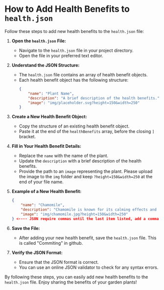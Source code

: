 # How to Add Health Benefits to `health.json`

Follow these steps to add new health benefits to the `health.json` file:

1. **Open the `health.json` File:**
    - Navigate to the `health.json` file in your project directory.
    - Open the file in your preferred text editor.

2. **Understand the JSON Structure:**
    - The `health.json` file contains an array of health benefit objects.
    - Each health benefit object has the following structure:
      ```json
      {
          "name": "Plant Name",
          "description": "A brief description of the health benefits.",
          "image": "img/placeholder.svg?height=150&width=250"
      }
      ```

3. **Create a New Health Benefit Object:**
    - Copy the structure of an existing health benefit object.
    - Paste it at the end of the `healthBenefits` array, before the closing `]` bracket.

4. **Fill in Your Health Benefit Details:**
    - Replace the `name` with the name of the plant.
    - Update the `description` with a brief description of the health benefits.
    - Provide the path to an `image` representing the plant. Please upload the image to the `img` folder and keep `?height=150&width=250` at the end of your file name.

5. **Example of a New Health Benefit:**
    ```json
    {
        "name": "Chamomile",
        "description": "Chamomile is known for its calming effects and can help with sleep and digestion.",
        "image": "img/chamomile.jpg?height=150&width=250"
    } <---- JSON require commas until the last item listed, add a comma here if it is not the last one. (do not include this)
    ```

6. **Save the File:**
    - After adding your new health benefit, save the `health.json` file. This is called "Commiting" in github.

7. **Verify the JSON Format:**
    - Ensure that the JSON format is correct.
    - You can use an online JSON validator to check for any syntax errors.

By following these steps, you can easily add new health benefits to the `health.json` file. Enjoy sharing the benefits of your garden plants!